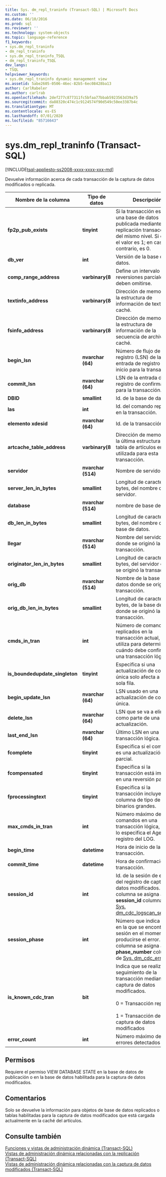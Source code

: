 ```yaml
---
title: Sys. dm_repl_traninfo (Transact-SQL) | Microsoft Docs
ms.custom: ''
ms.date: 06/10/2016
ms.prod: sql
ms.reviewer: ''
ms.technology: system-objects
ms.topic: language-reference
f1_keywords:
- sys.dm_repl_traninfo
- dm_repl_traninfo
- sys.dm_repl_traninfo_TSQL
- dm_repl_traninfo_TSQL
dev_langs:
- TSQL
helpviewer_keywords:
- sys.dm_repl_traninfo dynamic management view
ms.assetid: 5abe2605-0506-46ec-82b5-6ec08428ba13
author: CarlRabeler
ms.author: carlrab
ms.openlocfilehash: 2def277c877311fc5bfaa77bbab5923563d39a75
ms.sourcegitcommit: da88320c474c1c9124574f90d549c50ee3387b4c
ms.translationtype: MT
ms.contentlocale: es-ES
ms.lasthandoff: 07/01/2020
ms.locfileid: "85716643"
---
```

# <a name="sysdm_repl_traninfo-transact-sql"></a>sys.dm_repl_traninfo (Transact-SQL)
[!INCLUDE[tsql-appliesto-ss2008-xxxx-xxxx-xxx-md](../../includes/applies-to-version/sqlserver.md)]

  Devuelve información acerca de cada transacción de la captura de datos modificados o replicada.  

|Nombre de la columna|Tipo de datos|Descripción|  
|-----------------|---------------|-----------------|  
|**fp2p_pub_exists**|**tinyint**|Si la transacción está en una base de datos publicada mediante la replicación transaccional del mismo nivel. Si es true, el valor es 1; en caso contrario, es 0.|  
|**db_ver**|**int**|Versión de la base de datos.|  
|**comp_range_address**|**varbinary(8**|Define un intervalo de reversiones parciales que deben omitirse.|  
|**textinfo_address**|**varbinary(8**|Dirección de memoria de la estructura de información de texto en caché.|  
|**fsinfo_address**|**varbinary(8**|Dirección de memoria de la estructura de información de la secuencia de archivo en caché.|  
|**begin_lsn**|**nvarchar (64)**|Número de flujo de registro (LSN) de la entrada de registro de inicio para la transacción.|  
|**commit_lsn**|**nvarchar (64)**|LSN de la entrada de registro de confirmación para la transacción.|  
|**DBID**|**smallint**|Id. de la base de datos.|  
|**las**|**int**|Id. del comando replicado en la transacción.|  
|**elemento xdesid**|**nvarchar (64)**|Id. de la transacción.|  
|**artcache_table_address**|**varbinary(8**|Dirección de memoria de la última estructura de la tabla de artículos en caché utilizada para esta transacción.|  
|**servidor**|**nvarchar (514)**|Nombre de servidor.|  
|**server_len_in_bytes**|**smallint**|Longitud de caracteres, en bytes, del nombre del servidor.|  
|**database**|**nvarchar (514)**|nombre de base de datos.|  
|**db_len_in_bytes**|**smallint**|Longitud de caracteres, en bytes, del nombre de la base de datos.|  
|**llegar**|**nvarchar (514)**|Nombre del servidor donde se originó la transacción.|  
|**originator_len_in_bytes**|**smallint**|Longitud de caracteres, en bytes, del servidor donde se originó la transacción.|  
|**orig_db**|**nvarchar (514)**|Nombre de la base de datos donde se originó la transacción.|  
|**orig_db_len_in_bytes**|**smallint**|Longitud de caracteres, en bytes, de la base de datos donde se originó la transacción.|  
|**cmds_in_tran**|**int**|Número de comandos replicados en la transacción actual, que se utiliza para determinar cuándo debe confirmarse una transacción lógica.|  
|**is_boundedupdate_singleton**|**tinyint**|Especifica si una actualización de columna única solo afecta a una sola fila.|  
|**begin_update_lsn**|**nvarchar (64)**|LSN usado en una actualización de columna única.|  
|**delete_lsn**|**nvarchar (64)**|LSN que se va a eliminar como parte de una actualización.|  
|**last_end_lsn**|**nvarchar (64)**|Último LSN en una transacción lógica.|  
|**fcomplete**|**tinyint**|Especifica si el comando es una actualización parcial.|  
|**fcompensated**|**tinyint**|Especifica si la transacción está implicada en una reversión parcial.|  
|**fprocessingtext**|**tinyint**|Especifica si la transacción incluye una columna de tipo de datos binarios grandes.|  
|**max_cmds_in_tran**|**int**|Número máximo de comandos en una transacción lógica, como lo especifica el Agente de registro del LOG.|  
|**begin_time**|**datetime**|Hora de inicio de la transacción.|  
|**commit_time**|**datetime**|Hora de confirmación de la transacción.|  
|**session_id**|**int**|Id. de la sesión de examen del registro de captura de datos modificados. Esta columna se asigna al **session_id** columna de [Sys. dm_cdc_logscan_sessions](../../relational-databases/system-dynamic-management-views/change-data-capture-sys-dm-cdc-log-scan-sessions.md).|  
|**session_phase**|**int**|Número que indica la fase en la que se encontraba la sesión en el momento de producirse el error. Esta columna se asigna al **phase_number** columna de [Sys. dm_cdc_errors](../../relational-databases/system-dynamic-management-views/change-data-capture-sys-dm-cdc-errors.md).|  
|**is_known_cdc_tran**|**bit**|Indica que se realiza el seguimiento de la transacción mediante la captura de datos modificados.<br /><br /> 0 = Transacción replicada.<br /><br /> 1 = Transacción de la captura de datos modificados|  
|**error_count**|**int**|Número máximo de errores detectados|  
  
## <a name="permissions"></a>Permisos  
 Requiere el permiso VIEW DATABASE STATE en la base de datos de publicación o en la base de datos habilitada para la captura de datos modificados.  
  
## <a name="remarks"></a>Comentarios  
 Solo se devuelve la información para objetos de base de datos replicados o tablas habilitadas para la captura de datos modificados que está cargada actualmente en la caché del artículos.  
  
## <a name="see-also"></a>Consulte también  
 [Funciones y vistas de administración dinámica &#40;Transact-SQL&#41;](~/relational-databases/system-dynamic-management-views/system-dynamic-management-views.md)   
 [Vistas de administración dinámica relacionadas con la replicación &#40;Transact-SQL&#41;](../../relational-databases/system-dynamic-management-views/replication-related-dynamic-management-views-transact-sql.md)   
 [Vistas de administración dinámica relacionadas con la captura de datos modificados &#40;Transact-SQL&#41;](https://msdn.microsoft.com/library/2a771d7d-693a-4f56-9227-02cd00e0e200)  
  
  

